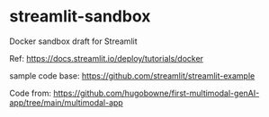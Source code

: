 # streamlit-sandbox
Docker sandbox draft for Streamlit


Ref: https://docs.streamlit.io/deploy/tutorials/docker 

sample code base: https://github.com/streamlit/streamlit-example


Code from: https://github.com/hugobowne/first-multimodal-genAI-app/tree/main/multimodal-app 


